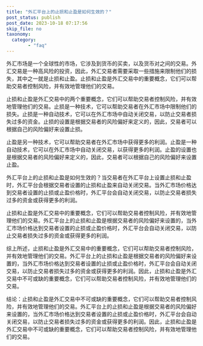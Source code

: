 ```yaml
---
title: "外汇平台上的止损和止盈是如何生效的？"
post_status: publish
post_date: 2023-10-18 07:17:56
skip_file: no
taxonomy:
  category:
        - "faq"
---
```


外汇市场是一个全球性的市场，它涉及到货币的买卖，以及货币对之间的交易。外汇交易是一种高风险的投资，因此，外汇交易者需要采取一些措施来限制他们的损失，其中之一就是止损和止盈。止损和止盈是外汇交易中的重要概念，它们可以帮助交易者控制风险，并有效地管理他们的交易。

止损和止盈是外汇交易中的两个重要概念，它们可以帮助交易者控制风险，并有效地管理他们的交易。止损是一种技术，它可以帮助交易者在外汇市场中限制他们的损失。止损是一种自动技术，它可以在外汇市场中自动关闭交易，以防止交易者损失过多的资金。止损的设置是根据交易者的风险偏好来定义的，因此，交易者可以根据自己的风险偏好来设置止损。

止盈是另一种技术，它可以帮助交易者在外汇市场中获得更多的利润。止盈是一种自动技术，它可以在外汇市场中自动关闭交易，以获得更多的利润。止盈的设置也是根据交易者的风险偏好来定义的，因此，交易者可以根据自己的风险偏好来设置止盈。

外汇平台上的止损和止盈是如何生效的？当交易者在外汇平台上设置止损和止盈时，外汇平台会根据交易者设置的止损和止盈来自动关闭交易。当外汇市场价格达到交易者设置的止损或止盈价格时，外汇平台会自动关闭交易，以防止交易者损失过多的资金或获得更多的利润。

止损和止盈是外汇交易中的重要概念，它们可以帮助交易者控制风险，并有效地管理他们的交易。外汇平台上的止损和止盈是根据交易者的风险偏好来设置的，当外汇市场价格达到交易者设置的止损或止盈价格时，外汇平台会自动关闭交易，以防止交易者损失过多的资金或获得更多的利润。

综上所述，止损和止盈是外汇交易中的重要概念，它们可以帮助交易者控制风险，并有效地管理他们的交易。外汇平台上的止损和止盈是根据交易者的风险偏好来设置的，当外汇市场价格达到交易者设置的止损或止盈价格时，外汇平台会自动关闭交易，以防止交易者损失过多的资金或获得更多的利润。因此，止损和止盈是外汇交易中不可或缺的重要概念，它们可以帮助交易者控制风险，并有效地管理他们的交易。

结论：止损和止盈是外汇交易中不可或缺的重要概念，它们可以帮助交易者控制风险，并有效地管理他们的交易。外汇平台上的止损和止盈是根据交易者的风险偏好来设置的，当外汇市场价格达到交易者设置的止损或止盈价格时，外汇平台会自动关闭交易，以防止交易者损失过多的资金或获得更多的利润。因此，止损和止盈是外汇交易中不可或缺的重要概念，它们可以帮助交易者控制风险，并有效地管理他们的交易。
